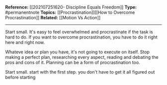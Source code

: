 
**Reference:** [[202107251620-  Discipline Equals Freedom]]
**Type:** #permanentnote 
**Topics:** [[Procrastination]][[How to Overcome Procrastination]]
**Related:** [[Motion Vs Action]]

----
Start small. It's easy to feel overwhelmed and procrastinate if the task is hard to do. If you want to overcome procrastination, you have to do it right here and right now. 

Whateve idea or plan you have, it's not going to execute on itself. Stop making a perfect plan, researching every aspect, reading and debating the pros and cons of it. Planning can be a form of procrastination too.

Start small. start with the first step. you don't have to get it all figured out before starting